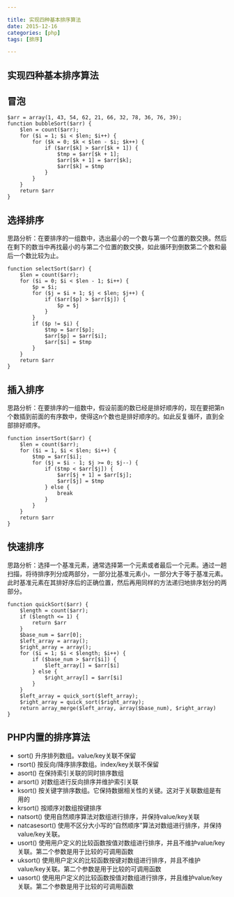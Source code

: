 ```yaml
---

title: 实现四种基本排序算法
date: 2015-12-16
categories: [php]
tags: [排序]

---
```






## 实现四种基本排序算法





## 冒泡

	$arr = array(1, 43, 54, 62, 21, 66, 32, 78, 36, 76, 39);
	function bubbleSort($arr) {
		$len = count($arr);
		for ($i = 1; $i < $len; $i++) {
			for ($k = 0; $k < $len - $i; $k++) {
				if ($arr[$k] > $arr[$k + 1]) {
					$tmp = $arr[$k + 1];
					$arr[$k + 1] = $arr[$k];
					$arr[$k] = $tmp
				}
			}
		}
		return $arr
	}

## 选择排序 

思路分析：在要排序的一组数中，选出最小的一个数与第一个位置的数交换。然后在剩下的数当中再找最小的与第二个位置的数交换，如此循环到倒数第二个数和最后一个数比较为止。


	function selectSort($arr) {
		$len = count($arr);
		for ($i = 0; $i < $len - 1; $i++) {
			$p = $i;
			for ($j = $i + 1; $j < $len; $j++) {
				if ($arr[$p] > $arr[$j]) {
					$p = $j
				}
			}
			if ($p != $i) {
				$tmp = $arr[$p];
				$arr[$p] = $arr[$i];
				$arr[$i] = $tmp
			}
		}
		return $arr
	}
## 插入排序

思路分析：在要排序的一组数中，假设前面的数已经是排好顺序的，现在要把第n个数插到前面的有序数中，使得这n个数也是排好顺序的。如此反复循环，直到全部排好顺序。



	function insertSort($arr) {
		$len = count($arr);
		for ($i = 1, $i < $len; $i++) {
			$tmp = $arr[$i];
			for ($j = $i - 1; $j >= 0; $j--) {
				if ($tmp < $arr[$j]) {
					$arr[$j + 1] = $arr[$j];
					$arr[$j] = $tmp
				} else {
					break
				}
			}
		}
		return $arr
	}

## 快速排序 ## 

思路分析：选择一个基准元素，通常选择第一个元素或者最后一个元素。通过一趟扫描，将待排序列分成两部分，一部分比基准元素小，一部分大于等于基准元素。此时基准元素在其排好序后的正确位置，然后再用同样的方法递归地排序划分的两部分。

	function quickSort($arr) {
		$length = count($arr);
		if ($length <= 1) {
			return $arr
		}
		$base_num = $arr[0];
		$left_array = array();
		$right_array = array();
		for ($i = 1; $i < $length; $i++) {
			if ($base_num > $arr[$i]) {
				$left_array[] = $arr[$i]
			} else {
				$right_array[] = $arr[$i]
			}
		}
		$left_array = quick_sort($left_array);
		$right_array = quick_sort($right_array);
		return array_merge($left_array, array($base_num), $right_array)
	}

## PHP内置的排序算法 ##



- sort()
升序排列数组。value/key关联不保留
- rsort()
按反向/降序排序数组。index/key关联不保留
- asort()
在保持索引关联的同时排序数组
- arsort()
对数组进行反向排序并维护索引关联
- ksort()
按关键字排序数组。它保持数据相关性的关键。这对于关联数组是有用的
- krsort()
按顺序对数组按键排序
- natsort()
使用自然顺序算法对数组进行排序，并保持value/key关联
- natcasesort()
使用不区分大小写的“自然顺序”算法对数组进行排序，并保持value/key关联。
- usort()
使用用户定义的比较函数按值对数组进行排序，并且不维护value/key关联。第二个参数是用于比较的可调用函数
- uksort()
使用用户定义的比较函数按键对数组进行排序，并且不维护value/key关联。第二个参数是用于比较的可调用函数
- uasort()
使用用户定义的比较函数按值对数组进行排序，并且维护value/key关联。第二个参数是用于比较的可调用函数
